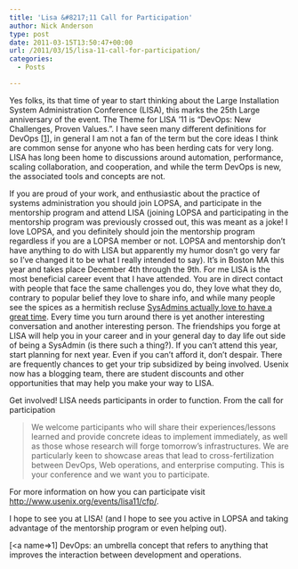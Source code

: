 ```yaml
---
title: 'Lisa &#8217;11 Call for Participation'
author: Nick Anderson
type: post
date: 2011-03-15T13:50:47+00:00
url: /2011/03/15/lisa-11-call-for-participation/
categories:
  - Posts

---
```

Yes folks, its that time of year to start thinking about the Large Installation System Administration Conference (LISA), this marks the 25th Large anniversary of the event. The Theme for LISA &#8217;11 is &#8220;DevOps: New Challenges, Proven Values.&#8221;. I have seen many different definitions for DevOps [[1][1]], in general I am not a fan of the term but the core ideas I think are common sense for anyone who has been herding cats for very long. LISA has long been home to discussions around automation, performance, scaling collaboration, and cooperation, and while the term DevOps is new, the associated tools and concepts are not.

If you are proud of your work, and enthusiastic about the practice of systems administration you should join LOPSA, and participate in the mentorship program and attend LISA (joining LOPSA and participating in the mentorship program was previously crossed out, this was meant as a joke! I love LOPSA, and you definitely should join the mentorship program regardless if you are a LOPSA member or not. LOPSA and mentorship don&#8217;t have anything to do with LISA but apparently my humor dosn&#8217;t go very far so I&#8217;ve changed it to be what I really intended to say). It&#8217;s in Boston MA this year and takes place December 4th through the 9th. For me LISA is the most beneficial career event that I have attended. You are in direct contact with people that face the same challenges you do, they love what they do, contrary to popular belief they love to share info, and while many people see the spices as a hermitish recluse [SysAdmins actually love to have a great time][2]. Every time you turn around there is yet another interesting conversation and another interesting person. The friendships you forge at LISA will help you in your career and in your general day to day life out side of being a SysAdmin (is there such a thing?). If you can&#8217;t attend this year, start planning for next year. Even if you can&#8217;t afford it, don&#8217;t despair. There are frequently chances to get your trip subsidized by being involved. Usenix now has a blogging team, there are student discounts and other opportunities that may help you make your way to LISA.

Get involved! LISA needs participants in order to function. From the call for participation

> We welcome participants who will share their experiences/lessons learned and provide concrete ideas to implement immediately, as well as those whose research will forge tomorrow&#8217;s infrastructures. We are particularly keen to showcase areas that lead to cross-fertilization between DevOps, Web operations, and enterprise computing. This is your conference and we want you to participate. 

For more information on how you can participate visit <http://www.usenix.org/events/lisa11/cfp/>.

I hope to see you at LISA! (and I hope to see you active in LOPSA and taking advantage of the mentorship program or even helping out).

[<a name=>1</a>] DevOps: an umbrella concept that refers to anything that improves the interaction between development and operations.

 [1]: #1
 [2]: http://www.cmdln.org/2010/11/09/lisa-2010-singing-with-the-starz/